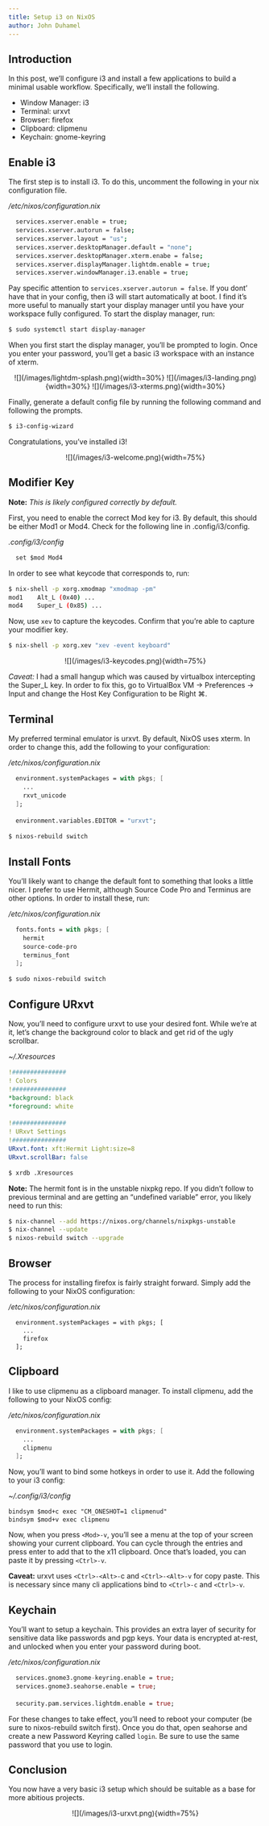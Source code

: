```yaml
---
title: Setup i3 on NixOS
author: John Duhamel
---
```


## Introduction

In this post, we’ll configure i3 and install a few applications to build a minimal usable workflow. Specifically, we’ll install the following.

* Window Manager: i3
* Terminal: urxvt
* Browser: firefox
* Clipboard: clipmenu
* Keychain: gnome-keyring

## Enable i3

The first step is to install i3. To do this, uncomment the following in your nix configuration file.

*/etc/nixos/configuration.nix*

```bash
  services.xserver.enable = true;
  services.xserver.autorun = false;
  services.xserver.layout = "us";
  services.xserver.desktopManager.default = "none";
  services.xserver.desktopManager.xterm.enabe = false;
  services.xserver.displayManager.lightdm.enable = true;
  services.xserver.windowManager.i3.enable = true;
```

Pay specific attention to `services.xserver.autorun = false`. If you dont’ have that in your config, then i3 will start automatically at boot. I find it’s more useful to manually start your display manager until you have your workspace fully configured. To start the display manager, run:

```bash
$ sudo systemctl start display-manager
```

When you first start the display manager, you’ll be prompted to login. Once you enter your password, you’ll get a basic i3 workspace with an instance of xterm.

<div style="text-align: center;">
  ![](/images/lightdm-splash.png){width=30%}
  ![](/images/i3-landing.png){width=30%}
  ![](/images/i3-xterms.png){width=30%}
</div>

Finally, generate a default config file by running the following command and following the prompts.

```bash
$ i3-config-wizard
```

Congratulations, you’ve installed i3!

<div style="text-align: center;">
  ![](/images/i3-welcome.png){width=75%}
</div>

## Modifier Key

**Note:** *This is likely configured correctly by default.*

First, you need to enable the correct Mod key for i3. By default, this should be either Mod1 or Mod4. Check for the following line in .config/i3/config.

*.config/i3/config*

```i3
  set $mod Mod4
```

In order to see what keycode that corresponds to, run:

```bash
$ nix-shell -p xorg.xmodmap "xmodmap -pm"
mod1    Alt_L (0x40) ...
mod4    Super_L (0x85) ...
```

Now, use `xev` to capture the keycodes. Confirm that you’re able to capture your modifier key.

```bash
$ nix-shell -p xorg.xev "xev -event keyboard"
```

<div style="text-align: center;">
  ![](/images/i3-keycodes.png){width=75%}
</div>

*Caveat:* I had a small hangup which was caused by virtualbox intercepting the Super_L key. In order to fix this, go to VirtualBox VM -> Preferences -> Input and change the Host Key Configuration to be Right ⌘.

## Terminal

My preferred terminal emulator is urxvt. By default, NixOS uses xterm. In order to change this, add the following to your configuration:

*/etc/nixos/configuration.nix*

```nix
  environment.systemPackages = with pkgs; [
    ...
    rxvt_unicode
  ];

  environment.variables.EDITOR = "urxvt";
```

```bash
$ nixos-rebuild switch
```

## Install Fonts

You’ll likely want to change the default font to something that looks a little nicer. I prefer to use Hermit, although Source Code Pro and Terminus are other options. In order to install these, run:

*/etc/nixos/configuration.nix*

```nix
  fonts.fonts = with pkgs; [
    hermit
    source-code-pro
    terminus_font
  ];
```

```bash
$ sudo nixos-rebuild switch
```

## Configure URxvt

Now, you’ll need to configure urxvt to use your desired font. While we’re at it, let’s change the background color to black and get rid of the ugly scrollbar.

*~/.Xresources*

```yaml
!###############
! Colors
!###############
*background: black
*foreground: white

!###############
! URxvt Settings
!###############
URxvt.font: xft:Hermit Light:size=8
URxvt.scrollBar: false
```

```bash
$ xrdb .Xresources
```

**Note:** The hermit font is in the unstable nixpkg repo. If you didn’t follow to previous terminal and are getting an “undefined variable” error, you likely need to run this:

```bash
$ nix-channel --add https://nixos.org/channels/nixpkgs-unstable
$ nix-channel --update
$ nixos-rebuild switch --upgrade
```

## Browser

The process for installing firefox is fairly straight forward. Simply add the following to your NixOS configuration:

*/etc/nixos/configuration.nix*

```
  environment.systemPackages = with pkgs; [
    ...
    firefox
  ];
```

## Clipboard

I like to use clipmenu as a clipboard manager. To install clipmenu, add the following to your NixOS config:

*/etc/nixos/configuration.nix*

```nix
  environment.systemPackages = with pkgs; [
    ...
    clipmenu
  ];
```

Now, you’ll want to bind some hotkeys in order to use it. Add the following to your i3 config:

*~/.config/i3/config*

```
bindsym $mod+c exec "CM_ONESHOT=1 clipmenud"
bindsym $mod+v exec clipmenu
```

Now, when you press `<Mod>-v`, you’ll see a menu at the top of your screen showing your current clipboard. You can cycle through the entries and press enter to add that to the x11 clipboard. Once that’s loaded, you can paste it by pressing `<Ctrl>-v`.

**Caveat:** urxvt uses `<Ctrl>-<Alt>-`c and `<Ctrl>-<Alt>-v` for copy paste. This is necessary since many cli applications bind to `<Ctrl>-c` and `<Ctrl>-v`.

## Keychain

You’ll want to setup a keychain. This provides an extra layer of security for sensitive data like passwords and pgp keys. Your data is encrypted at-rest, and unlocked when you enter your password during boot.

*/etc/nixos/configuration.nix*

```nix
  services.gnome3.gnome-keyring.enable = true;
  services.gnome3.seahorse.enable = true;
  
  security.pam.services.lightdm.enable = true;
```

For these changes to take effect, you’ll need to reboot your computer (be sure to nixos-rebuild switch first). Once you do that, open seahorse and create a new Password Keyring called `login`. Be sure to use the same password that you use to login.

## Conclusion

You now have a very basic i3 setup which should be suitable as a base for more abitious projects.

<div style="text-align: center;">
  ![](/images/i3-urxvt.png){width=75%}
</div>
